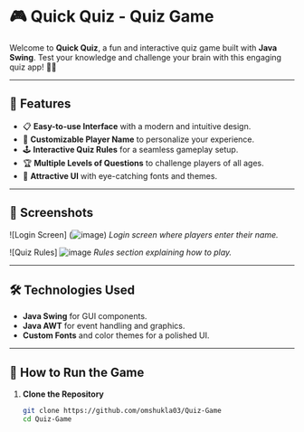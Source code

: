 # 🎮 Quick Quiz - Quiz Game

Welcome to **Quick Quiz**, a fun and interactive quiz game built with **Java Swing**. Test your knowledge and challenge your brain with this engaging quiz app! 🧠✨

---

## 📝 Features

- 📋 **Easy-to-use Interface** with a modern and intuitive design.
- 🌟 **Customizable Player Name** to personalize your experience.
- 🕹️ **Interactive Quiz Rules** for a seamless gameplay setup.
- 🏆 **Multiple Levels of Questions** to challenge players of all ages.
- 🎨 **Attractive UI** with eye-catching fonts and themes.

---

## 📸 Screenshots

![Login Screen] (![image](https://github.com/user-attachments/assets/3c7df7be-48a2-4ba4-aaac-bcc107ca47f4))
*Login screen where players enter their name.*

![Quiz Rules] ![image](https://github.com/user-attachments/assets/ceb4c743-3895-4bd7-bc0f-8d2f0fa80519)
*Rules section explaining how to play.*

---

## 🛠️ Technologies Used

- **Java Swing** for GUI components.
- **Java AWT** for event handling and graphics.
- **Custom Fonts** and color themes for a polished UI.

---

## 🚀 How to Run the Game

1. **Clone the Repository**
   ```bash
   git clone https://github.com/omshukla03/Quiz-Game
   cd Quiz-Game
